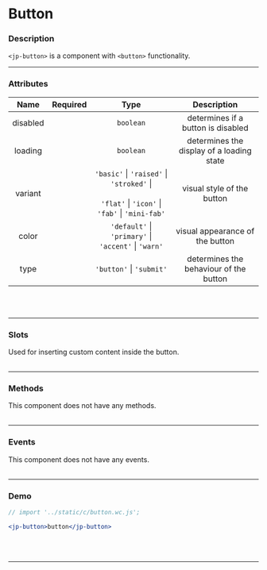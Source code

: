<!-- import '../static/c/button.wc.js'; -->

# Button

### Description

`<jp-button>` is a component with `<button>` functionality.
****

### Attributes

| **Name** | **Required** |                                              **Type**                                               |              **Description**              |
| :------: | :----------: | :-------------------------------------------------------------------------------------------------: | :---------------------------------------: |
| disabled |              |                                              `boolean`                                              |    determines if a button is disabled     |
| loading  |              |                                              `boolean`                                              | determines the display of a loading state |
| variant  |              | `'basic'` \| `'raised'` \| `'stroked'` \| <br></br> `'flat'` \| `'icon'` \| `'fab'` \| `'mini-fab'` |        visual style of the button         |
|  color   |              |                        `'default'` \| `'primary'` \| `'accent'` \| `'warn'`                         |      visual appearance of the button      |
|   type   |              |                                      `'button'` \| `'submit'`                                       |  determines the behaviour of the button   |
<br></br>
****

### Slots

Used for inserting custom content inside the button.
<br></br>
****

### Methods

This component does not have any methods.
<br></br>
****

### Events

This component does not have any events.
<br></br>
****

### Demo

```jsx live
// import '../static/c/button.wc.js';

<jp-button>button</jp-button>
```
<br></br>
****